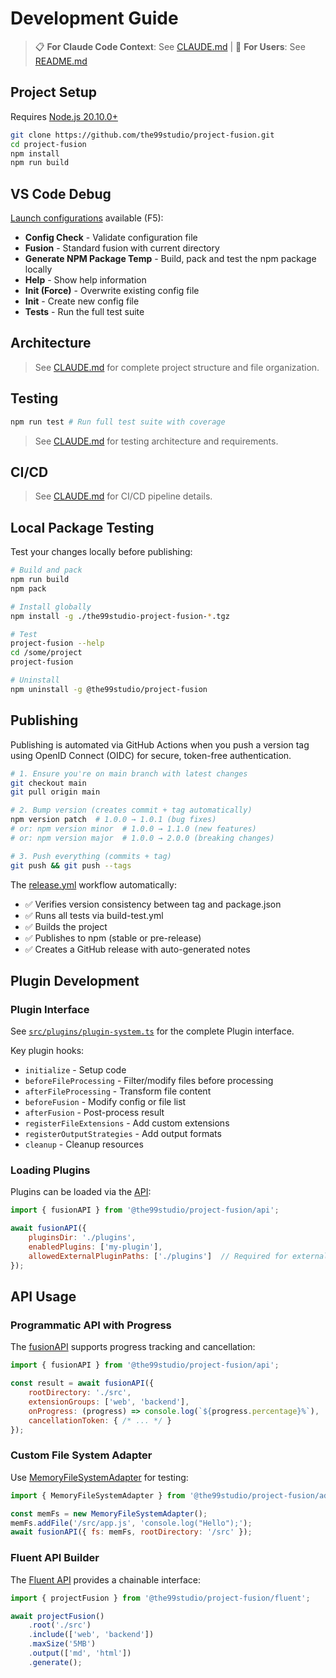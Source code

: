 # Development Guide

> 📋 **For Claude Code Context**: See [CLAUDE.md](./CLAUDE.md) | 📖 **For Users**: See [README.md](./README.md)

## Project Setup

Requires [Node.js 20.10.0+](https://nodejs.org/en/download)

```bash
git clone https://github.com/the99studio/project-fusion.git
cd project-fusion
npm install
npm run build
```

## VS Code Debug
[Launch configurations](./.vscode/launch.json) available (F5):

- **Config Check** - Validate configuration file
- **Fusion** - Standard fusion with current directory
- **Generate NPM Package Temp** - Build, pack and test the npm package locally
- **Help** - Show help information
- **Init (Force)** - Overwrite existing config file
- **Init** - Create new config file
- **Tests** - Run the full test suite

## Architecture

> See [CLAUDE.md](./CLAUDE.md#project-structure) for complete project structure and file organization.

## Testing

```bash
npm run test # Run full test suite with coverage
```

> See [CLAUDE.md](./CLAUDE.md#testing-requirements) for testing architecture and requirements.


## CI/CD

> See [CLAUDE.md](./CLAUDE.md#project-structure) for CI/CD pipeline details.

## Local Package Testing

Test your changes locally before publishing:

```bash
# Build and pack
npm run build
npm pack

# Install globally
npm install -g ./the99studio-project-fusion-*.tgz

# Test
project-fusion --help
cd /some/project
project-fusion

# Uninstall
npm uninstall -g @the99studio/project-fusion
```

## Publishing

Publishing is automated via GitHub Actions when you push a version tag using OpenID Connect (OIDC) for secure, token-free authentication.

```bash
# 1. Ensure you're on main branch with latest changes
git checkout main
git pull origin main

# 2. Bump version (creates commit + tag automatically)
npm version patch  # 1.0.0 → 1.0.1 (bug fixes)
# or: npm version minor  # 1.0.0 → 1.1.0 (new features)
# or: npm version major  # 1.0.0 → 2.0.0 (breaking changes)

# 3. Push everything (commits + tag)
git push && git push --tags
```

The [release.yml](./.github/workflows/release.yml) workflow automatically:
- ✅ Verifies version consistency between tag and package.json
- ✅ Runs all tests via build-test.yml
- ✅ Builds the project
- ✅ Publishes to npm (stable or pre-release)
- ✅ Creates a GitHub release with auto-generated notes

## Plugin Development

### Plugin Interface
See [`src/plugins/plugin-system.ts`](./src/plugins/plugin-system.ts) for the complete Plugin interface.

Key plugin hooks:
- `initialize` - Setup code
- `beforeFileProcessing` - Filter/modify files before processing
- `afterFileProcessing` - Transform file content
- `beforeFusion` - Modify config or file list
- `afterFusion` - Post-process result
- `registerFileExtensions` - Add custom extensions
- `registerOutputStrategies` - Add output formats
- `cleanup` - Cleanup resources

### Loading Plugins
Plugins can be loaded via the [API](./src/api.ts):
```javascript
import { fusionAPI } from '@the99studio/project-fusion/api';

await fusionAPI({
    pluginsDir: './plugins',
    enabledPlugins: ['my-plugin'],
    allowedExternalPluginPaths: ['./plugins']  // Required for external plugins
});
```

## API Usage

### Programmatic API with Progress
The [fusionAPI](./src/api.ts) supports progress tracking and cancellation:
```javascript
import { fusionAPI } from '@the99studio/project-fusion/api';

const result = await fusionAPI({
    rootDirectory: './src',
    extensionGroups: ['web', 'backend'],
    onProgress: (progress) => console.log(`${progress.percentage}%`),
    cancellationToken: { /* ... */ }
});
```

### Custom File System Adapter
Use [MemoryFileSystemAdapter](./src/adapters/file-system.ts) for testing:
```javascript
import { MemoryFileSystemAdapter } from '@the99studio/project-fusion/adapters';

const memFs = new MemoryFileSystemAdapter();
memFs.addFile('/src/app.js', 'console.log("Hello");');
await fusionAPI({ fs: memFs, rootDirectory: '/src' });
```

### Fluent API Builder
The [Fluent API](./src/fluent.ts) provides a chainable interface:
```javascript
import { projectFusion } from '@the99studio/project-fusion/fluent';

await projectFusion()
    .root('./src')
    .include(['web', 'backend'])
    .maxSize('5MB')
    .output(['md', 'html'])
    .generate();
```